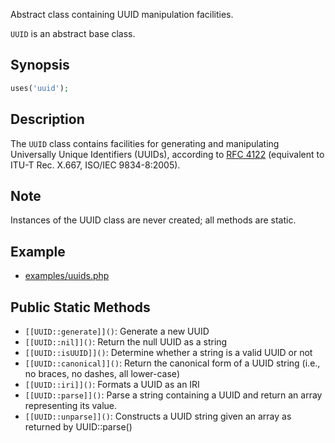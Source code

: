 Abstract class containing UUID manipulation facilities.

`UUID` is an abstract base class.

## Synopsis

```php
uses('uuid');
```

## Description

The `UUID` class contains facilities for generating and manipulating Universally Unique Identifiers (UUIDs), according to [RFC 4122](http://www.ietf.org/rfc/rfc4122.txt) (equivalent to ITU-T Rec. X.667, ISO/IEC 9834-8:2005).

## Note

Instances of the UUID class are never created; all methods are static.

## Example

* [examples/uuids.php](http://github.com/nexgenta/eregansu/blob/master/examples/uuids.php)

## Public Static Methods

* `[[UUID::generate]]()`: Generate a new UUID
* `[[UUID::nil]]()`: Return the null UUID as a string
* `[[UUID::isUUID]]()`: Determine whether a string is a valid UUID or not
* `[[UUID::canonical]]()`: Return the canonical form of a UUID string (i.e., no braces, no dashes, all lower-case)
* `[[UUID::iri]]()`: Formats a UUID as an IRI
* `[[UUID::parse]]()`: Parse a string containing a UUID and return an array representing its value.
* `[[UUID::unparse]]()`: Constructs a UUID string given an array as returned by UUID::parse()


